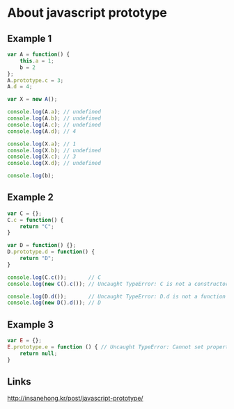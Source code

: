 # About javascript prototype
## Example 1
```javascript
var A = function() {
    this.a = 1;
    b = 2
};
A.prototype.c = 3;
A.d = 4;

var X = new A();

console.log(A.a); // undefined
console.log(A.b); // undefined
console.log(A.c); // undefined
console.log(A.d); // 4

console.log(X.a); // 1
console.log(X.b); // undefined
console.log(X.c); // 3
console.log(X.d); // undefined

console.log(b);
```

## Example 2
```javascript
var C = {};
C.c = function() {
    return "C";
}

var D = function() {};
D.prototype.d = function() {
    return "D";
}

console.log(C.c()); 	  // C
console.log(new C().c()); // Uncaught TypeError: C is not a constructor

console.log(D.d()); 	  // Uncaught TypeError: D.d is not a function
console.log(new D().d()); // D
```

## Example 3
```javascript
var E = {};
E.prototype.e = function () { // Uncaught TypeError: Cannot set property 'e' of undefined
    return null;
}
```

## Links
http://insanehong.kr/post/javascript-prototype/
